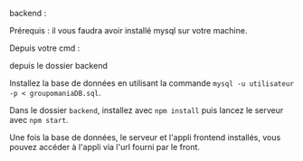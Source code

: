 backend : 

Prérequis : il vous faudra avoir installé mysql sur votre machine.

Depuis votre cmd :

depuis le dossier backend

Installez la base de données en utilisant la commande `mysql -u utilisateur -p < groupomaniaDB.sql`.


Dans le dossier `backend`, installez avec `npm install` puis lancez le serveur avec `npm start`.

Une fois la base de données, le serveur et l'appli frontend installés, vous pouvez accéder à l'appli via l'url fourni par le front.